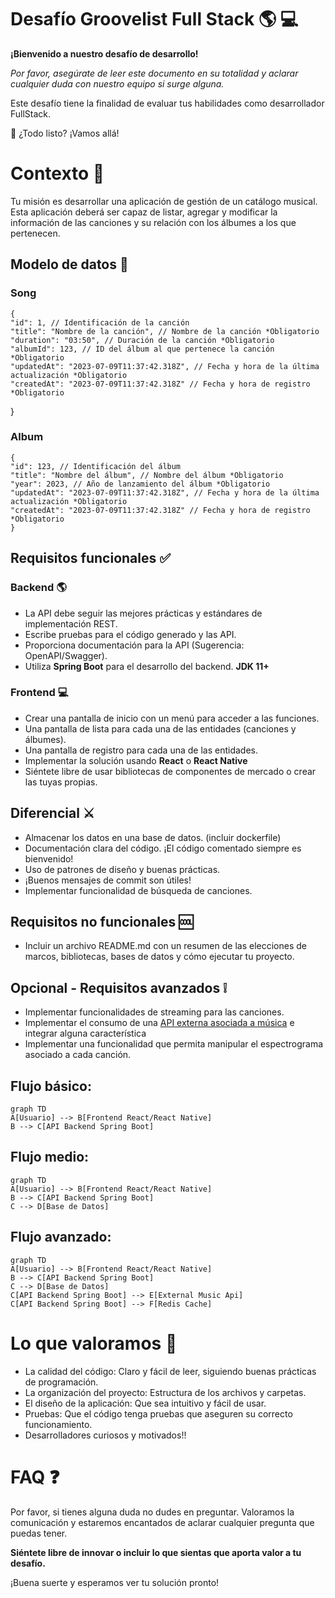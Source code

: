 
# Desafío Groovelist Full Stack  :earth_americas: :computer: 

**¡Bienvenido a nuestro desafío de desarrollo!**

_Por favor, asegúrate de leer este documento en su totalidad y aclarar cualquier duda con nuestro equipo si surge alguna._

Este desafío tiene la finalidad de evaluar tus habilidades como desarrollador FullStack.

:rocket: ¿Todo listo? ¡Vamos allá!

# Contexto :game_die:

Tu misión es desarrollar una aplicación de gestión de un catálogo musical. Esta aplicación deberá ser capaz de listar, agregar y modificar la información de las canciones y su relación con los álbumes a los que pertenecen.

## Modelo de datos :memo:

### Song

    {
    "id": 1, // Identificación de la canción
    "title": "Nombre de la canción", // Nombre de la canción *Obligatorio
    "duration": "03:50", // Duración de la canción *Obligatorio
    "albumId": 123, // ID del álbum al que pertenece la canción *Obligatorio
    "updatedAt": "2023-07-09T11:37:42.318Z", // Fecha y hora de la última actualización *Obligatorio
    "createdAt": "2023-07-09T11:37:42.318Z" // Fecha y hora de registro *Obligatorio
}

 
### Album

    {
    "id": 123, // Identificación del álbum
    "title": "Nombre del álbum", // Nombre del álbum *Obligatorio
    "year": 2023, // Año de lanzamiento del álbum *Obligatorio
    "updatedAt": "2023-07-09T11:37:42.318Z", // Fecha y hora de la última actualización *Obligatorio
    "createdAt": "2023-07-09T11:37:42.318Z" // Fecha y hora de registro *Obligatorio
    }



## Requisitos funcionales :white_check_mark:

### Backend :earth_americas:

-   La API debe seguir las mejores prácticas y estándares de implementación REST.
-   Escribe pruebas para el código generado y las API.
-   Proporciona documentación para la API (Sugerencia: OpenAPI/Swagger).
-   Utiliza **Spring Boot** para el desarrollo del backend. **JDK 11+**

### Frontend :computer:

-   Crear una pantalla de inicio con un menú para acceder a las funciones.
-   Una pantalla de lista para cada una de las entidades (canciones y álbumes).
-   Una pantalla de registro para cada una de las entidades.
-   Implementar la solución usando **React** o **React Native** 
-   Siéntete libre de usar bibliotecas de componentes de mercado o crear las tuyas propias.

## Diferencial :crossed_swords:

-  Almacenar los datos en una base de datos. (incluir dockerfile)
- Documentación clara del código. ¡El código comentado siempre es bienvenido!
-   Uso de patrones de diseño y buenas prácticas.
-   ¡Buenos mensajes de commit son útiles!
-   Implementar funcionalidad de búsqueda de canciones.


## Requisitos no funcionales :cool:

-   Incluir un archivo README.md con un resumen de las elecciones de marcos, bibliotecas, bases de datos y cómo ejecutar tu proyecto.

## Opcional - Requisitos avanzados :grey_exclamation:

-   Implementar funcionalidades de streaming para las canciones.
- Implementar el consumo de una [API externa asociada a música](https://github.com/public-apis/public-apis#music) e integrar alguna característica 
-   Implementar una funcionalidad que permita manipular el espectrograma asociado a cada canción.

## Flujo básico:

```mermaid
graph TD
A[Usuario] --> B[Frontend React/React Native]
B --> C[API Backend Spring Boot]
```

## Flujo medio:

```mermaid
graph TD
A[Usuario] --> B[Frontend React/React Native]
B --> C[API Backend Spring Boot]
C --> D[Base de Datos]
```

## Flujo avanzado:

```mermaid
graph TD
A[Usuario] --> B[Frontend React/React Native]
B --> C[API Backend Spring Boot]
C --> D[Base de Datos]
C[API Backend Spring Boot] --> E[External Music Api]
C[API Backend Spring Boot] --> F[Redis Cache]
```

# Lo que valoramos :dart:

-   La calidad del código: Claro y fácil de leer, siguiendo buenas prácticas de programación.
-   La organización del proyecto: Estructura de los archivos y carpetas.
-   El diseño de la aplicación: Que sea intuitivo y fácil de usar.
-   Pruebas: Que el código tenga pruebas que aseguren su correcto funcionamiento.
-   Desarrolladores curiosos y motivados!!

# FAQ :question:

Por favor, si tienes alguna duda no dudes en preguntar. Valoramos la comunicación y estaremos encantados de aclarar cualquier pregunta que puedas tener.

**Siéntete libre de innovar o incluir  lo que sientas que aporta valor a  tu desafío.**

¡Buena suerte y esperamos ver tu solución pronto!

